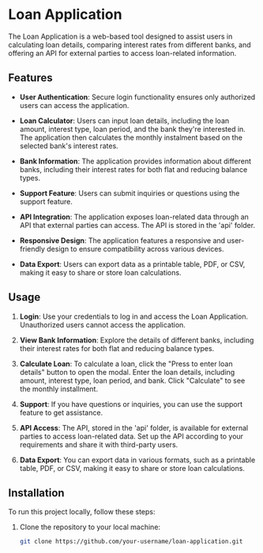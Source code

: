 # Loan Application

The Loan Application is a web-based tool designed to assist users in calculating loan details, comparing interest rates from different banks, and offering an API for external parties to access loan-related information.

## Features

- **User Authentication**: Secure login functionality ensures only authorized users can access the application.

- **Loan Calculator**: Users can input loan details, including the loan amount, interest type, loan period, and the bank they're interested in. The application then calculates the monthly instalment based on the selected bank's interest rates.

- **Bank Information**: The application provides information about different banks, including their interest rates for both flat and reducing balance types.

- **Support Feature**: Users can submit inquiries or questions using the support feature.

- **API Integration**: The application exposes loan-related data through an API that external parties can access. The API is stored in the 'api' folder.

- **Responsive Design**: The application features a responsive and user-friendly design to ensure compatibility across various devices.

- **Data Export**: Users can export data as a printable table, PDF, or CSV, making it easy to share or store loan calculations.

## Usage

1. **Login**: Use your credentials to log in and access the Loan Application. Unauthorized users cannot access the application.

2. **View Bank Information**: Explore the details of different banks, including their interest rates for both flat and reducing balance types.

3. **Calculate Loan**: To calculate a loan, click the "Press to enter loan details" button to open the modal. Enter the loan details, including amount, interest type, loan period, and bank. Click "Calculate" to see the monthly installment.

4. **Support**: If you have questions or inquiries, you can use the support feature to get assistance.

5. **API Access**: The API, stored in the 'api' folder, is available for external parties to access loan-related data. Set up the API according to your requirements and share it with third-party users.

6. **Data Export**: You can export data in various formats, such as a printable table, PDF, or CSV, making it easy to share or store loan calculations.

## Installation

To run this project locally, follow these steps:

1. Clone the repository to your local machine:

   ```bash
   git clone https://github.com/your-username/loan-application.git

  

